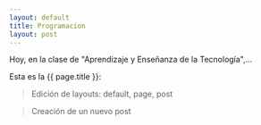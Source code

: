 ```yaml
---
layout: default
title: Programacion
layout: post
---
```


Hoy, en la clase de "Aprendizaje y Enseñanza de la Tecnología",...

Esta es la {{ page.title }}:

>Edición de layouts: default, page, post

>Creación de un nuevo post

